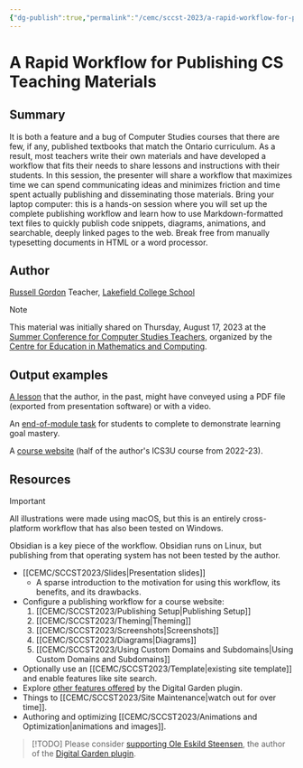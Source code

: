 ```yaml
---
{"dg-publish":true,"permalink":"/cemc/sccst-2023/a-rapid-workflow-for-publishing-cs-teaching-materials/","dgHomeLink":false}
---
```



# A Rapid Workflow for Publishing CS Teaching Materials

## Summary

It is both a feature and a bug of Computer Studies courses that there are few, if any, published textbooks that match the Ontario curriculum. As a result, most teachers write their own materials and have developed a workflow that fits their needs to share lessons and instructions with their students. In this session, the presenter will share a workflow that maximizes time we can spend communicating ideas and minimizes friction and time spent actually publishing and disseminating those materials. Bring your laptop computer: this is a hands-on session where you will set up the complete publishing workflow and learn how to use Markdown-formatted text files to quickly publish code snippets, diagrams, animations, and searchable, deeply linked pages to the web. Break free from manually typesetting documents in HTML or a word processor.

## Author

[Russell Gordon](https://www.russellgordon.ca/about/)
Teacher, [Lakefield College School](https://www.lcs.on.ca)

> [!NOTE]
> This material was initially shared on Thursday, August 17, 2023 at the [Summer Conference for Computer Studies Teachers](https://cemc2.math.uwaterloo.ca/events/sinstitute/), organized by the  [Centre for Education in Mathematics and Computing](https://www.cemc.uwaterloo.ca).

## Output examples

[A lesson](https://ics3u-2023.russellgordon.dev/concepts/lists/) that the author, in the past, might have conveyed using a PDF file (exported from presentation software) or with a video.

An [end-of-module task](https://ics3u-2023.russellgordon.dev/tasks/reproduce-an-interface/) for students to complete to demonstrate learning goal mastery.

A [course website](https://ics3u-2023.russellgordon.dev/section-1/home/) (half of the author's ICS3U course from 2022-23).

## Resources

> [!IMPORTANT]
> All illustrations were made using macOS, but this is an entirely cross-platform workflow that has also been tested on Windows. 
> 
> Obsidian is a key piece of the workflow. Obsidian runs on Linux, but publishing from that operating system has not been tested by the author.

- [[CEMC/SCCST2023/Slides\|Presentation slides]]
	- A sparse introduction to the motivation for using this workflow, its benefits, and its drawbacks.
- Configure a publishing workflow for a course website:
	1. [[CEMC/SCCST2023/Publishing Setup\|Publishing Setup]]
	2. [[CEMC/SCCST2023/Theming\|Theming]]
	3. [[CEMC/SCCST2023/Screenshots\|Screenshots]]
	4. [[CEMC/SCCST2023/Diagrams\|Diagrams]]
	5. [[CEMC/SCCST2023/Using Custom Domains and Subdomains\|Using Custom Domains and Subdomains]]
- Optionally use an [[CEMC/SCCST2023/Template\|existing site template]] and enable features like site search.
- Explore [other features offered](https://dg-docs.ole.dev/features/) by the Digital Garden plugin.
- Things to [[CEMC/SCCST2023/Site Maintenance\|watch out for over time]].
- Authoring and optimizing [[CEMC/SCCST2023/Animations and Optimization\|animations and images]].

> [!TODO]
> Please consider [supporting Ole Eskild Steensen](https://ko-fi.com/oleeskild), the author of the [Digital Garden plugin](https://dg-docs.ole.dev).